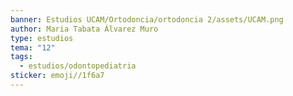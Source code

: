```yaml
---
banner: Estudios UCAM/Ortodoncia/ortodoncia 2/assets/UCAM.png
author: Maria Tabata Álvarez Muro
type: estudios
tema: "12"
tags:
  - estudios/odontopediatria
sticker: emoji//1f6a7
---
```

